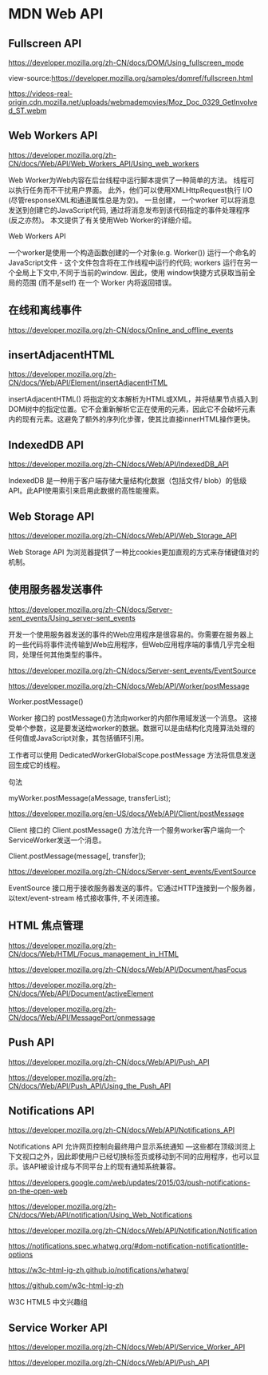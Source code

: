 # MDN Web API



## Fullscreen API

https://developer.mozilla.org/zh-CN/docs/DOM/Using_fullscreen_mode


view-source:https://developer.mozilla.org/samples/domref/fullscreen.html


https://videos-real-origin.cdn.mozilla.net/uploads/webmademovies/Moz_Doc_0329_GetInvolved_ST.webm




## Web Workers API



https://developer.mozilla.org/zh-CN/docs/Web/API/Web_Workers_API/Using_web_workers


Web Worker为Web内容在后台线程中运行脚本提供了一种简单的方法。
线程可以执行任务而不干扰用户界面。
此外，他们可以使用XMLHttpRequest执行 I/O  (尽管responseXML和通道属性总是为空)。
一旦创建， 一个worker 可以将消息发送到创建它的JavaScript代码, 通过将消息发布到该代码指定的事件处理程序 (反之亦然)。
本文提供了有关使用Web Worker的详细介绍。

Web Workers API

一个worker是使用一个构造函数创建的一个对象(e.g. Worker()) 运行一个命名的JavaScript文件 - 这个文件包含将在工作线程中运行的代码;
workers 运行在另一个全局上下文中,不同于当前的window.
因此，使用 window快捷方式获取当前全局的范围 (而不是self) 在一个 Worker 内将返回错误。





## 在线和离线事件

https://developer.mozilla.org/zh-CN/docs/Online_and_offline_events



## insertAdjacentHTML

https://developer.mozilla.org/zh-CN/docs/Web/API/Element/insertAdjacentHTML


insertAdjacentHTML() 将指定的文本解析为HTML或XML，并将结果节点插入到DOM树中的指定位置。它不会重新解析它正在使用的元素，因此它不会破坏元素内的现有元素。这避免了额外的序列化步骤，使其比直接innerHTML操作更快。







## IndexedDB API


https://developer.mozilla.org/zh-CN/docs/Web/API/IndexedDB_API


IndexedDB 是一种用于客户端存储大量结构化数据（包括文件/ blob）的低级API。此API使用索引来启用此数据的高性能搜索。



## Web Storage API

https://developer.mozilla.org/zh-CN/docs/Web/API/Web_Storage_API

Web Storage API 为浏览器提供了一种比cookies更加直观的方式来存储键值对的机制。




## 使用服务器发送事件


https://developer.mozilla.org/zh-CN/docs/Server-sent_events/Using_server-sent_events

开发一个使用服务器发送的事件的Web应用程序是很容易的。你需要在服务器上的一些代码将事件流传输到Web应用程序，但Web应用程序端的事情几乎完全相同，处理任何其他类型的事件。

https://developer.mozilla.org/zh-CN/docs/Server-sent_events/EventSource




https://developer.mozilla.org/zh-CN/docs/Web/API/Worker/postMessage


Worker.postMessage()



Worker 接口的 postMessage()方法向worker的内部作用域发送一个消息。
这接受单个参数，这是要发送给worker的数据。数据可以是由结构化克隆算法处理的任何值或JavaScript对象，其包括循环引用。

工作者可以使用 DedicatedWorkerGlobalScope.postMessage  方法将信息发送回生成它的线程。

句法

myWorker.postMessage(aMessage, transferList);



https://developer.mozilla.org/en-US/docs/Web/API/Client/postMessage


Client 接口的 Client.postMessage() 方法允许一个服务worker客户端向一个  ServiceWorker发送一个消息。


Client.postMessage(message[, transfer]);



https://developer.mozilla.org/zh-CN/docs/Server-sent_events/EventSource


EventSource 接口用于接收服务器发送的事件。它通过HTTP连接到一个服务器，以text/event-stream 格式接收事件, 不关闭连接。




## HTML 焦点管理

https://developer.mozilla.org/zh-CN/docs/Web/HTML/Focus_management_in_HTML


https://developer.mozilla.org/zh-CN/docs/Web/API/Document/hasFocus


https://developer.mozilla.org/zh-CN/docs/Web/API/Document/activeElement


https://developer.mozilla.org/zh-CN/docs/Web/API/MessagePort/onmessage











## Push API


https://developer.mozilla.org/zh-CN/docs/Web/API/Push_API


https://developer.mozilla.org/zh-CN/docs/Web/API/Push_API/Using_the_Push_API






## Notifications API


https://developer.mozilla.org/zh-CN/docs/Web/API/Notifications_API


Notifications API 允许网页控制向最终用户显示系统通知 —这些都在顶级浏览上下文视口之外，因此即使用户已经切换标签页或移动到不同的应用程序，也可以显示。该API被设计成与不同平台上的现有通知系统兼容。




https://developers.google.com/web/updates/2015/03/push-notifications-on-the-open-web


https://developer.mozilla.org/zh-CN/docs/Web/API/notification/Using_Web_Notifications


https://developer.mozilla.org/zh-CN/docs/Web/API/Notification/Notification

https://notifications.spec.whatwg.org/#dom-notification-notificationtitle-options

https://w3c-html-ig-zh.github.io/notifications/whatwg/




https://github.com/w3c-html-ig-zh


W3C HTML5 中文兴趣组






## Service Worker API



https://developer.mozilla.org/zh-CN/docs/Web/API/Service_Worker_API




https://developer.mozilla.org/zh-CN/docs/Web/API/Push_API




##

##


##

##




##

##


##

##


##

##




